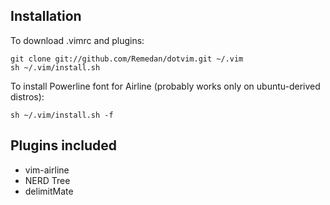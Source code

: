 Installation
------------

To download .vimrc and plugins:

    git clone git://github.com/Remedan/dotvim.git ~/.vim
    sh ~/.vim/install.sh

To install Powerline font for Airline (probably works only on ubuntu-derived distros):

    sh ~/.vim/install.sh -f

Plugins included
----------------

* vim-airline
* NERD Tree
* delimitMate
